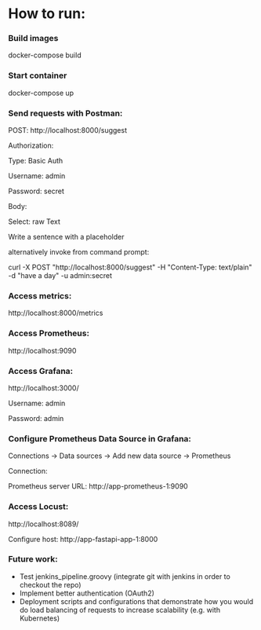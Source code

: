 # How to run:

### Build images

docker-compose build

### Start container

docker-compose up

### Send requests with Postman:

POST: http://localhost:8000/suggest

Authorization:

Type: Basic Auth

Username: admin

Password: secret

Body:

Select: raw Text

Write a sentence with a <blank> placeholder

alternatively invoke from command prompt:

curl -X POST "http://localhost:8000/suggest" -H "Content-Type: text/plain" -d "have a <blank> day" -u admin:secret

### Access metrics:

http://localhost:8000/metrics

### Access Prometheus:

http://localhost:9090

### Access Grafana:

http://localhost:3000/

Username: admin

Password: admin

### Configure Prometheus Data Source in Grafana:

Connections -> Data sources -> Add new data source -> Prometheus

Connection:

Prometheus server URL: http://app-prometheus-1:9090

### Access Locust:

http://localhost:8089/

Configure host: http://app-fastapi-app-1:8000

### Future work:

- Test jenkins_pipeline.groovy (integrate git with jenkins in order to checkout the repo)
- Implement better authentication (OAuth2)
- Deployment scripts and configurations that demonstrate how you would do load balancing of requests to increase scalability (e.g. with Kubernetes)
